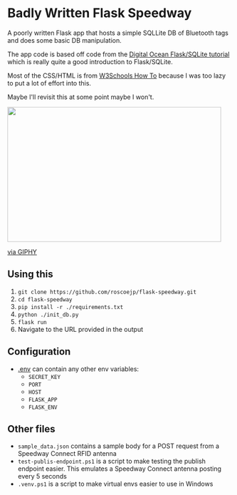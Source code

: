 # Badly Written Flask Speedway

A poorly written Flask app that hosts a simple SQLLite DB of Bluetooth tags and does some basic DB manipulation.

The app code is based off code from the [Digital Ocean Flask/SQLite tutorial](https://www.digitalocean.com/community/tutorials/how-to-use-an-sqlite-database-in-a-flask-application) which is really quite a good introduction to Flask/SQLite.

Most of the CSS/HTML is from [W3Schools How To](https://www.w3schools.com/howto/default.asp) because I was too lazy to put a lot of effort into this. 

Maybe I'll revisit this at some point maybe I won't.

<img src="https://media.giphy.com/media/104vPBH8buV9vy/giphy.gif" width="480" height="303" frameBorder="0" class="giphy-embed" allowFullScreen></img><p><a href="https://giphy.com/gifs/tim-and-eric-idk-shrug-104vPBH8buV9vy">via GIPHY</a></p>


## Using this

1. `git clone https://github.com/roscoejp/flask-speedway.git`
1. `cd flask-speedway`
1. `pip install -r ./requirements.txt`
1. `python ./init_db.py`
1. `flask run`
1. Navigate to the URL provided in the output


## Configuration

- [.env](./.env) can contain any other env variables:
    - `SECRET_KEY`
    - `PORT`
    - `HOST`
    - `FLASK_APP`
    - `FLASK_ENV`

## Other files

- `sample_data.json` contains a sample body for a POST request from a Speedway Connect RFID antenna
- `test-publis-endpoint.ps1` is a script to make testing the publish endpoint easier. This emulates a Speedway Connect antenna posting every 5 seconds
- `.venv.ps1` is a script to make virtual envs easier to use in Windows
